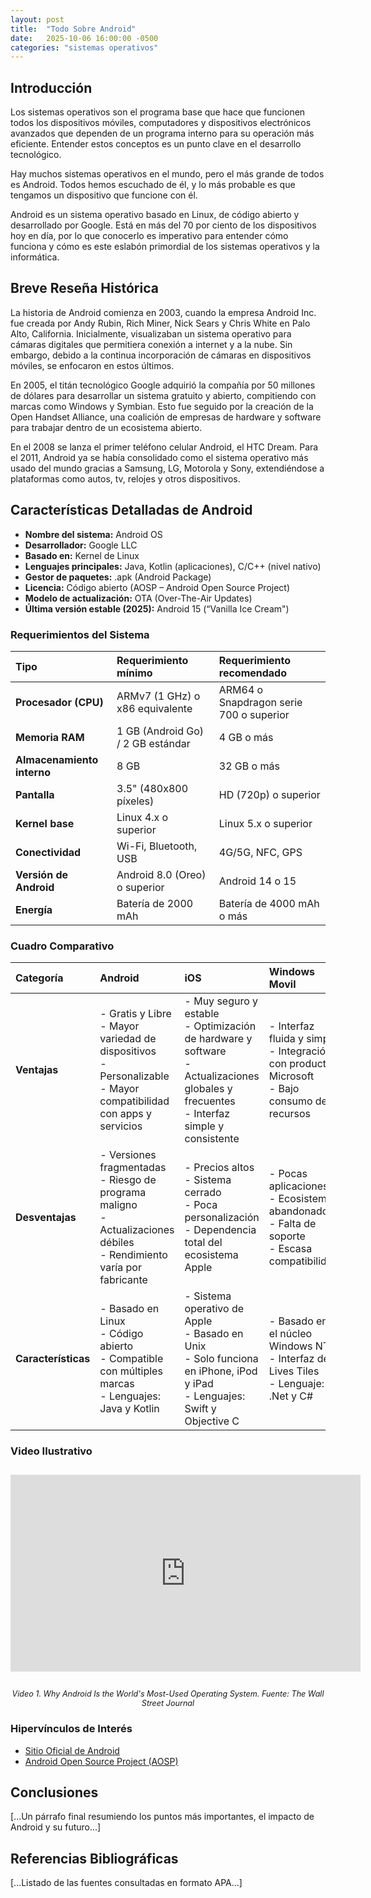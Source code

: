 ```yaml
---
layout: post
title:  "Todo Sobre Android"
date:   2025-10-06 16:00:00 -0500
categories: "sistemas operativos"
---
```


## Introducción

Los sistemas operativos son el programa base que hace que funcionen todos los dispositivos móviles, computadores y dispositivos electrónicos avanzados que dependen de un programa interno para su operación más eficiente. Entender estos conceptos es un punto clave en el desarrollo tecnológico.

Hay muchos sistemas operativos en el mundo, pero el más grande de todos es Android. Todos hemos escuchado de él, y lo más probable es que tengamos un dispositivo que funcione con él. 

Android es un sistema operativo basado en Linux, de código abierto y desarrollado por Google. Está en más del 70 por ciento de los dispositivos hoy en día, por lo que conocerlo es imperativo para entender cómo funciona y cómo es este eslabón primordial de los sistemas operativos y la informática.

## Breve Reseña Histórica

La historia de Android comienza en 2003, cuando la empresa Android Inc. fue creada por Andy Rubin, Rich Miner, Nick Sears y Chris White en Palo Alto, California. Inicialmente, visualizaban un sistema operativo para cámaras digitales que permitiera conexión a internet y a la nube. Sin embargo, debido a la continua incorporación de cámaras en dispositivos móviles, se enfocaron en estos últimos.

En 2005, el titán tecnológico Google adquirió la compañía por 50 millones de dólares para desarrollar un sistema gratuito y abierto, compitiendo con marcas como Windows y Symbian. Esto fue seguido por la creación de la Open Handset Alliance, una coalición de empresas de hardware y software para trabajar dentro de un ecosistema abierto.

En el 2008 se lanza el primer teléfono celular Android, el HTC Dream. Para el 2011, Android ya se había consolidado como el sistema operativo más usado del mundo gracias a Samsung, LG, Motorola y Sony, extendiéndose a plataformas como autos, tv, relojes y otros dispositivos.

## Características Detalladas de Android

*   **Nombre del sistema:** Android OS
*   **Desarrollador:** Google LLC
*   **Basado en:** Kernel de Linux
*   **Lenguajes principales:** Java, Kotlin (aplicaciones), C/C++ (nivel nativo)
*   **Gestor de paquetes:** .apk (Android Package)
*   **Licencia:** Código abierto (AOSP – Android Open Source Project)
*   **Modelo de actualización:** OTA (Over-The-Air Updates)
*   **Última versión estable (2025):** Android 15 (“Vanilla Ice Cream")

### Requerimientos del Sistema

| Tipo | Requerimiento mínimo | Requerimiento recomendado |
| :--- | :--- | :--- |
| **Procesador (CPU)** | ARMv7 (1 GHz) o x86 equivalente | ARM64 o Snapdragon serie 700 o superior |
| **Memoria RAM** | 1 GB (Android Go) / 2 GB estándar | 4 GB o más |
| **Almacenamiento interno** | 8 GB | 32 GB o más |
| **Pantalla** | 3.5" (480x800 píxeles) | HD (720p) o superior |
| **Kernel base** | Linux 4.x o superior | Linux 5.x o superior |
| **Conectividad** | Wi-Fi, Bluetooth, USB | 4G/5G, NFC, GPS |
| **Versión de Android** | Android 8.0 (Oreo) o superior | Android 14 o 15 |
| **Energía** | Batería de 2000 mAh | Batería de 4000 mAh o más |

### Cuadro Comparativo

| Categoría | Android | iOS | Windows Movil |
| :--- | :--- | :--- | :--- |
| **Ventajas** | - Gratis y Libre<br>- Mayor variedad de dispositivos<br>- Personalizable<br>- Mayor compatibilidad con apps y servicios | - Muy seguro y estable<br>- Optimización de hardware y software<br>- Actualizaciones globales y frecuentes<br>- Interfaz simple y consistente | - Interfaz fluida y simple<br>- Integración con productos Microsoft<br>- Bajo consumo de recursos |
| **Desventajas** | - Versiones fragmentadas<br>- Riesgo de programa maligno<br>- Actualizaciones débiles<br>- Rendimiento varía por fabricante | - Precios altos<br>- Sistema cerrado<br>- Poca personalización<br>- Dependencia total del ecosistema Apple | - Pocas aplicaciones<br>- Ecosistema abandonado<br>- Falta de soporte<br>- Escasa compatibilidad |
| **Características** | - Basado en Linux<br>- Código abierto<br>- Compatible con múltiples marcas<br>- Lenguajes: Java y Kotlin | - Sistema operativo de Apple<br>- Basado en Unix<br>- Solo funciona en iPhone, iPod y iPad<br>- Lenguajes: Swift y Objective C | - Basado en el núcleo Windows NT<br>- Interfaz de Lives Tiles<br>- Lenguaje: .Net y C# |

### Video Ilustrativo

<div style="text-align: center; margin: 2em 0;">
  <iframe width="560" height="315" src="https://www.youtube.com/embed/qHyalaIRNpM" title="YouTube video player" frameborder="0" allow="accelerometer; autoplay; clipboard-write; encrypted-media; gyroscope; picture-in-picture; web-share" allowfullscreen></iframe>
</div>
<p style="text-align: center; font-size: 0.9em;"><em>Video 1. Why Android Is the World's Most-Used Operating System. Fuente: The Wall Street Journal</em></p>

### Hipervínculos de Interés

*   [Sitio Oficial de Android](https://www.android.com/)
*   [Android Open Source Project (AOSP)](https://source.android.com/)

## Conclusiones

[...Un párrafo final resumiendo los puntos más importantes, el impacto de Android y su futuro...]

## Referencias Bibliográficas

[...Listado de las fuentes consultadas en formato APA...]
